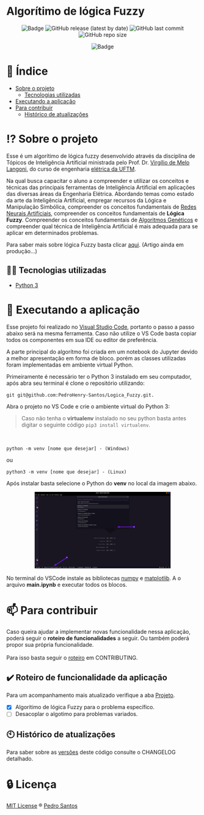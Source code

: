 # Algorítimo de lógica Fuzzy

<div align="center">

![Badge](https://img.shields.io/github/license/PedroHenry-Santos/Logica_Fuzzy?style=flat&label=LICENSE&color=FFC300&labelColor=000000)
![GitHub release (latest by date)](https://img.shields.io/github/v/release/PedroHenry-Santos/Logica_Fuzzy?style=flat&labelColor=000000&color=FFC300)
![GitHub last commit](https://img.shields.io/github/last-commit/PedroHenry-Santos/Logica_Fuzzy?color=FFC300&style=flat&labelColor=000000)
![GitHub repo size](https://img.shields.io/github/repo-size/PedroHenry-Santos/Logica_Fuzzy?color=FFC300&labelColor=000000)

![Badge](https://img.shields.io/badge/Python-v3.8.10-blue?style=flat&color=298BF9&labelColor=000000&logo=Python)

</div>


# :page_with_curl: Índice

* [Sobre o projeto](#interrobang-sobre-o-projeto)
  - [Tecnologias utilizadas](#-tecnologias-utilizadas)
* [Executando a aplicação](#rocket-executando-a-aplicação)
* [Para contribuir](#mailbox-para-contribuir)
  - [Histórico de atualizações](#clock10-histórico-de-atualizações)

# :interrobang: Sobre o projeto

Esse é um algorítimo de lógica fuzzy desenvolvido através da disciplina de Tópicos de Inteligência Artificial ministrada pelo Prof. Dr. [Virgílio de Melo Langoni](http://buscatextual.cnpq.br/buscatextual/visualizacv.do;jsessionid=960683E50343F9D09B9E526B19CF587D.buscatextual_0), do curso de engenharia [elétrica da UFTM](http://www.uftm.edu.br/engenharia-eletrica).

Na qual busca capacitar o aluno a compreender e utilizar os conceitos e técnicas das principais ferramentas de Inteligência Artificial em aplicações das diversas áreas da Engenharia Elétrica. Abordando temas como estado da arte da Inteligência Artificial, empregar recursos da Lógica e Manipulação Simbólica, compreender os conceitos fundamentais de [Redes Neurais Artificiais](), compreender os conceitos fundamentais de **Lógica Fuzzy**. Compreender os conceitos fundamentais de [Algoritmos Genéticos]() e compreender qual técnica de Inteligência Artificial é mais adequada para se aplicar em determinados problemas.

Para saber mais sobre lógica Fuzzy basta clicar [aqui](). (Artigo ainda em produção...)

## 🧑‍💻 Tecnologias utilizadas

- [Python 3](https://www.python.org/)

# :rocket: Executando a aplicação

Esse projeto foi realizado no [Visual Studio Code](https://code.visualstudio.com/), portanto o passo a passo abaixo será na mesma ferramenta. Caso não utilize o VS Code basta copiar todos os componentes em sua IDE ou editor de preferência.

A parte principal do algorítmo foi criada em um notebook do Jupyter devido a melhor apresentação em forma de bloco. porém as classes utilizadas foram implementadas em ambiente virtual Python.

Primeiramente é necessário ter o Python 3 instalado em seu computador, após abra seu terminal é clone o repositório utilizando:

    git git@github.com:PedroHenry-Santos/Logica_Fuzzy.git.

Abra o projeto no VS Code e crie o ambiente virtual do Python 3:

> Caso não tenha o **virtualenv** instalado no seu python basta antes digitar o seguinte código `pip3 install virtualenv`.

<br/>

    python -m venv [nome que desejar] - (Windows)

ou

    python3 -m venv [nome que desejar] - (Linux)

Após instalar basta selecione o Python do **venv** no local da imagem abaixo.

<div align="center">
  <img src=".github/exemplo.png" with="400" height="200"/>
</div>

No terminal do VSCode instale as bibliotecas [numpy](https://numpy.org/install/) e [matplotlib](https://matplotlib.org/stable/users/installing.html). A o arquivo **main.ipynb** e executar todos os blocos.

# :mailbox: Para contribuir

Caso queira ajudar a implementar novas funcionalidade nessa aplicação, poderá seguir o **roteiro de funcionalidades** a seguir. Ou também poderá propor sua própria funcionalidade.<br/><br/>
Para isso basta seguir o [roteiro](https://github.com/PedroHenry-Santos/Logica_Fuzzy/blob/main/CONTRIBUTING.md) em CONTRIBUTING.

## :heavy_check_mark: Roteiro de funcionalidade da aplicação

Para um acompanhamento mais atualizado verifique a aba [Projeto](https://github.com/PedroHenry-Santos/Logica_Fuzzy/projects/1).

- [x] Algoritimo de lógica Fuzzy para o problema específico.
- [ ] Desacoplar o algotimo para problemas variados.

## :clock10: Histórico de atualizações

Para saber sobre as [versões](https://github.com/PedroHenry-Santos/Logica_Fuzzy/releases) deste código consulte o CHANGELOG detalhado.

# :lock: Licença

[MIT License](https://github.com/PedroHenry-Santos/Logica_Fuzzy/blob/main/LICENCE.md) ® [Pedro Santos](https://github.com/PedroHenry-Santos)
